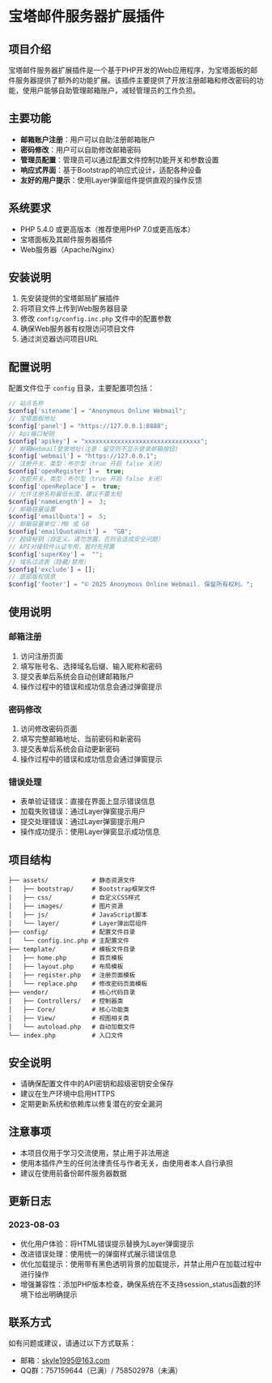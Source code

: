 # 宝塔邮件服务器扩展插件

## 项目介绍

宝塔邮件服务器扩展插件是一个基于PHP开发的Web应用程序，为宝塔面板的邮件服务器提供了额外的功能扩展。该插件主要提供了开放注册邮箱和修改密码的功能，使用户能够自助管理邮箱账户，减轻管理员的工作负担。

## 主要功能

- **邮箱账户注册**：用户可以自助注册邮箱账户
- **密码修改**：用户可以自助修改邮箱密码
- **管理员配置**：管理员可以通过配置文件控制功能开关和参数设置
- **响应式界面**：基于Bootstrap的响应式设计，适配各种设备
- **友好的用户提示**：使用Layer弹窗组件提供直观的操作反馈

## 系统要求

- PHP 5.4.0 或更高版本（推荐使用PHP 7.0或更高版本）
- 宝塔面板及其邮件服务器插件
- Web服务器（Apache/Nginx）

## 安装说明

1. 先安装提供的宝塔邮局扩展插件
2. 将项目文件上传到Web服务器目录
3. 修改 `config/config.inc.php` 文件中的配置参数
4. 确保Web服务器有权限访问项目文件
5. 通过浏览器访问项目URL

## 配置说明

配置文件位于 `config` 目录，主要配置项包括：

```php
// 站点名称
$config['sitename'] = "Anonymous Online Webmail";
// 宝塔面板地址
$config['panel'] = "https://127.0.0.1:8888";
// Api接口秘钥
$config['apikey'] = "xxxxxxxxxxxxxxxxxxxxxxxxxxxxxxxx";
// 邮箱Webmail登录地址(注意：留空则不显示登录邮箱按钮)
$config['webmail'] = "https://127.0.0.1";
// 注册开关，类型：布尔型（true 开启 false 关闭）
$config['openRegister'] =  true;
// 改密开关，类型：布尔型（true 开启 false 关闭）
$config['openReplace'] =  true;
// 允许注册名称最低长度，建议不要太短
$config['nameLength'] =  3;
// 邮箱容量设置
$config['emailQuota'] =  5;
// 邮箱容量单位：MB 或 GB
$config['emailQuotaUnit'] =  "GB";
// 超级秘钥（自定义，请勿泄露，否则会造成安全问题）
// API对接软件认证专用，暂时先预置
$config['superKey'] =  "";
// 域名过滤表（隐藏/禁用）
$config['exclude'] = [];
// 底部版权信息
$config['footer'] = "© 2025 Anonymous Online Webmail. 保留所有权利。";
```

## 使用说明

### 邮箱注册

1. 访问注册页面
2. 填写账号名、选择域名后缀、输入昵称和密码
3. 提交表单后系统会自动创建邮箱账户
4. 操作过程中的错误和成功信息会通过弹窗提示

### 密码修改

1. 访问修改密码页面
2. 填写完整邮箱地址、当前密码和新密码
3. 提交表单后系统会自动更新密码
4. 操作过程中的错误和成功信息会通过弹窗提示

### 错误处理

- 表单验证错误：直接在界面上显示错误信息
- 加载失败错误：通过Layer弹窗提示用户
- 提交处理错误：通过Layer弹窗提示用户
- 操作成功提示：使用Layer弹窗显示成功信息

## 项目结构

```
├── assets/            # 静态资源文件
│   ├── bootstrap/     # Bootstrap框架文件
│   ├── css/           # 自定义CSS样式
│   ├── images/        # 图片资源
│   ├── js/            # JavaScript脚本
│   └── layer/         # Layer弹出层组件
├── config/            # 配置文件目录
│   └── config.inc.php # 主配置文件
├── template/          # 模板文件目录
│   ├── home.php       # 首页模板
│   ├── layout.php     # 布局模板
│   ├── register.php   # 注册页面模板
│   └── replace.php    # 修改密码页面模板
├── vendor/            # 核心代码目录
│   ├── Controllers/   # 控制器类
│   ├── Core/          # 核心功能类
│   ├── View/          # 视图相关类
│   └── autoload.php   # 自动加载文件
└── index.php          # 入口文件
```

## 安全说明

- 请确保配置文件中的API密钥和超级密钥安全保存
- 建议在生产环境中启用HTTPS
- 定期更新系统和依赖库以修复潜在的安全漏洞

## 注意事项

- 本项目仅用于学习交流使用，禁止用于非法用途
- 使用本插件产生的任何法律责任与作者无关，由使用者本人自行承担
- 建议在使用前备份邮件服务器数据

## 更新日志

### 2023-08-03
- 优化用户体验：将HTML错误提示替换为Layer弹窗提示
- 改进错误处理：使用统一的弹窗样式展示错误信息
- 优化加载提示：使用带有黑色透明背景的加载提示，并禁止用户在加载过程中进行操作
- 增强兼容性：添加PHP版本检查，确保系统在不支持session_status函数的环境下给出明确提示

## 联系方式

如有问题或建议，请通过以下方式联系：

- 邮箱：skyle1995@163.com
- QQ群：757159644（已满）/ 758502978（未满）